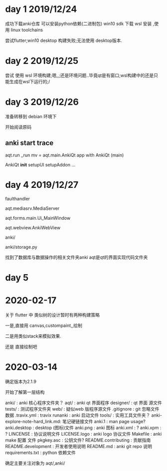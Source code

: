 # day 1 2019/12/24
成功下载anki仓库
可以安装python依赖(二进制包)
win10 sdk 下载
wsl 安装 ,使用 linux toolchains

尝试flutter;win10 desktop 构建失败;无法使用 desktop版本.


# day 2 2019/12/25
尝试 使用 wsl 环境构建;嗯,,;还是环境问题..毕竟qt是有窗口;wsl构建中的还是只能生成在wsl下运行的;/

# day 3 2019/12/26
准备转移到 debian 环境下


开始阅读原码
## anki start trace
aqt.run
  \_run
    mv = aqt.main.AnkiQt
      app with AnkiQt (main)

AnkiQt
  __init__
    setupUI
    setupAddon
    ...

# day 4 2019/12/27
faulthandler

aqt.mediasrv.MediaServer

aqt.forms.main.Ui_MainWindow

aqt.webview.AnkiWebView


anki/

anki/storage.py

找到了数据库与数据操作的相关文件夹anki
aqt是qt的界面实现代码文件夹


# day 5

# 2020-02-17

关于 flutter 中 类似树的设计暂时有两种构建策略

一是,直接用 canvas,custompaint,,绘制

二是用类似stack来模拟效果.

还是 直接绘制吧

# 2020-03-14

确定版本为2.1.9

开始了解第一层结构

anki/                         : anki 核心程序文件夹？
aqt/                          : anki qt 界面程序
designer/                     : qt 界面 源文件
tests/                        : 测试程序文件夹
web/                          : 疑似web 版程序源文件
.gitignore                    : git  忽略文件数据
.travix.yml                   : travix
runanki                       : anki       启动文件
tools/                        : 实用工具文件夹？
anki-explore-note-hard_link.md: 笔记硬链接文件
anki.1                        : man page usage?
anki.desktop                  : desktop (图标)文件
anki.png                      : anki 图标
anki.xml                      : ?
anki.xpm                      : ?
LINCENSE                      : 协议说明文件
LICENSE.logo                  : anki logo 协议文件
Makefile                      : anki make 配置 文件
pkgkey.asc                    : 公钥文件?
README.contributing           : 贡献指南
README.development            : 开发者使用说明
README.md                     : anki git repo 说明
requirements.txt              : python 依赖文件

确定主要关注对象为
aqt/,anki/


